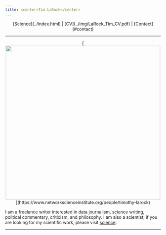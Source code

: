 ```yaml
---
title: <center>Tim LaRock</center>
...
```


<center> [Science](../index.html) | [CV](../img/LaRock_Tim_CV.pdf) | [Contact](#contact)</center>

----

<center>[<img src="https://uploads-ssl.webflow.com/58920a954e6c16dd742902c7/5bc78f7efaca718cb09689bf_timothy-crop.png" height=500 width=500>](https://www.networkscienceinstitute.org/people/timothy-larock)</center>

I am a freelance writer interested in data journalism, science writing, political commentary, criticism, and philosophy. I am also a scientist; if you are looking for my scientific work, please visit [science](../index.html).

-----

